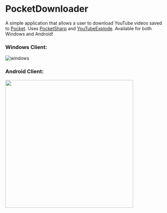 # PocketDownloader

A simple application that allows a user to download YouTube videos saved to [Pocket](https://getpocket.com). Uses [PocketSharp](https://github.com/ceee/PocketSharp) and [YouTubeExplode](https://github.com/Tyrrrz/YoutubeExplode). Available for both Windows and Android!

### Windows Client:

![windows](https://i.imgur.com/x8jzR52.gif)

### Android Client:

<img src="https://i.imgur.com/xlaRbjo.gif" width="400">
